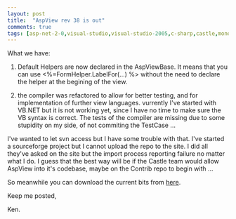 ```yaml
---
layout: post
title:  "AspView rev 38 is out"
comments: true
tags: [asp-net-2-0,visual-studio,visual-studio-2005,c-sharp,castle,monorail,aspview]
---
```



What we have:

1. Default Helpers are now declared in the AspViewBase. It means that you can use <%=FormHelper.LabelFor(...) %> without the need to declare the helper at the begining of the view.

2. the compiler was refactored to allow for better testing, and for implementation of further view languages. vurrently I've started with VB.NET but it is not working yet, since I have no time to make sure the VB syntax is correct. The tests of the compiler are missing due to some stupidity on my side, of not commiting the TestCase ...

I've wanted to let svn access but I have some trouble with that. I've started a sourceforge project but I cannot upload the repo to the site. I did all they've asked on the site but the import process reporting failure no matter what I do. I guess that the best way will be if the Castle team would allow AspView into it's codebase, maybe on the Contrib repo to begin with ...

So meanwhile you can download the current bits from [here](http://kenegozi.com/blog/GetFile.ashx?FileName=AspView_rev38.zip).

Keep me posted,

Ken.

